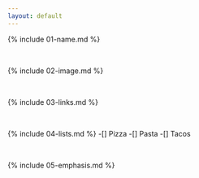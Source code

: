 ```yaml
---
layout: default
---
```


{% include 01-name.md %}

<br>

{% include 02-image.md %}

<br>

{% include 03-links.md %}

<br>

{% include 04-lists.md %}
-[] Pizza
-[] Pasta
-[] Tacos

<br>

{% include 05-emphasis.md %}

